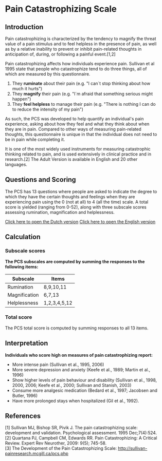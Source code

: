 # Pain Catastrophizing Scale

## Introduction 

Pain catastrophizing is characterized by the tendency to magnify the threat value of a pain stimulus and to feel helpless in the presence of pain, as well as by a relative inability to prevent or inhibit pain-related thoughts in anticipation of, during, or following a painful event.[1,2]

Pain catastrophizing affects how individuals experience pain. Sullivan et al 1995 state that people who catastrophize tend to do three things, all of which are measured by this questionnaire.
1. They **ruminate** about their pain (e.g. "I can´t stop thinking about how much it hurts")
2. They **magnify** their pain (e.g. "I´m afraid that something serious might happen")
3. They **feel helpless** to manage their pain (e.g. "There is nothing I can do to reduce the intensity of my pain")

As such, the PCS was developed to help quantify an individual's pain experience, asking about how they feel and what they think about when they are in pain. Compared to other ways of measuring pain-related thoughts, this questionnaire is unique in that the individual does not need to be in pain while completing it.

It is one of the most widely used instruments for measuring catastrophic thinking related to pain, and is used extensively in clinical practice and in research.[2] The Adult Version is available in English and 20 other languages.

## Questions and Scoring

The PCS has 13 questions where people are asked to indicate the degree to which they have the certain thoughts and feelings when they are experiencing pain using the 0 (not at all) to 4 (all the time) scale. A total score is yielded (ranging from 0-52), along with three subscale scores assessing rumination, magnification and helplessness.

[Click here to open the Dutch version](https://drive.google.com/file/d/1mekIdC7zfIquwOLHk9nXaZz4DxapOn4J/view?usp=sharing)
[Click here to open the English version](https://drive.google.com/file/d/15E84BZUM6qhZCZfdfHI0t7UD05CNHlNl/view?usp=sharing)

## Calculation

### Subscale scores

**The PCS subscales are computed by summing the responses to the following items:**

| Subscale      | Items        |
|---------------|--------------|
| Rumination    | 8,9,10,11    |
| Magnification | 6,7,13       |
| Helplessness  | 1,2,3,4,5,12 |

### Total score

The PCS total score is computed by summing responses to all 13 items.

## Interpretation

**Individuals who score high on measures of pain catastrophizing report:**
- More intense pain (Sullivan et al., 1995, 2006)
- More severe depression and anxiety (Keefe et al., 1989; Martin et al., 1996)
- Show higher levels of pain behaviour and disability (Sullivan et al., 1998, 2000, 2006; Keefe et al., 2000; Sullivan and Stanish, 2003)
- Consume more analgesic medication (Bedard et al., 1997; Jacobsen and Butler, 1996)
- Have more prolonged stays when hospitalized (Gil et al., 1992). 

## References
[1] Sullivan MJ, Bishop SR, Pivik J. The pain catastrophizing scale: development and validation. Psychological assessment. 1995 Dec;7(4):524.\
[2] Quartana PJ, Campbell CM, Edwards RR. Pain Catastrophizing: A Critical Review. Expert Rev Neurother, 2009: 9(5); 745-58.\
[3] The Development of the Pain Catastrophizing Scale: http://sullivan-painresearch.mcgill.ca/pcs.php

